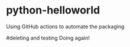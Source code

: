 # python-helloworld
Using GitHub actions to automate the packaging

#deleting and testing
Doing again!



